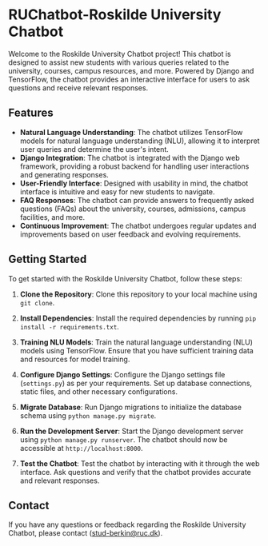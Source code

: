 # RUChatbot-Roskilde University Chatbot

Welcome to the Roskilde University Chatbot project! This chatbot is designed to assist new students with various queries related to the university, courses, campus resources, and more. Powered by Django and TensorFlow, the chatbot provides an interactive interface for users to ask questions and receive relevant responses.

## Features

- **Natural Language Understanding**: The chatbot utilizes TensorFlow models for natural language understanding (NLU), allowing it to interpret user queries and determine the user's intent.
- **Django Integration**: The chatbot is integrated with the Django web framework, providing a robust backend for handling user interactions and generating responses.
- **User-Friendly Interface**: Designed with usability in mind, the chatbot interface is intuitive and easy for new students to navigate.
- **FAQ Responses**: The chatbot can provide answers to frequently asked questions (FAQs) about the university, courses, admissions, campus facilities, and more.
- **Continuous Improvement**: The chatbot undergoes regular updates and improvements based on user feedback and evolving requirements.

## Getting Started

To get started with the Roskilde University Chatbot, follow these steps:

1. **Clone the Repository**: Clone this repository to your local machine using `git clone`.

2. **Install Dependencies**: Install the required dependencies by running `pip install -r requirements.txt`.

3. **Training NLU Models**: Train the natural language understanding (NLU) models using TensorFlow. Ensure that you have sufficient training data and resources for model training.

4. **Configure Django Settings**: Configure the Django settings file (`settings.py`) as per your requirements. Set up database connections, static files, and other necessary configurations.

5. **Migrate Database**: Run Django migrations to initialize the database schema using `python manage.py migrate`.

6. **Run the Development Server**: Start the Django development server using `python manage.py runserver`. The chatbot should now be accessible at `http://localhost:8000`.

7. **Test the Chatbot**: Test the chatbot by interacting with it through the web interface. Ask questions and verify that the chatbot provides accurate and relevant responses.

## Contact

If you have any questions or feedback regarding the Roskilde University Chatbot, please contact (stud-berkin@ruc.dk).

